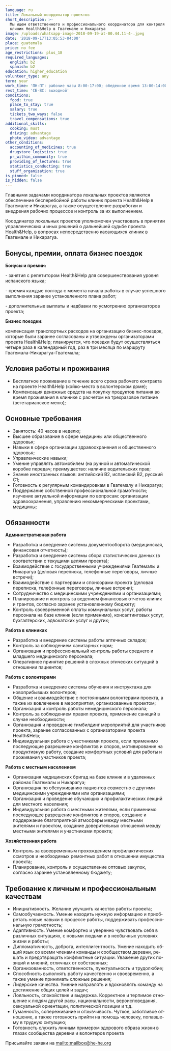 ```yaml
---
language: ru
title: Локальный координатор проектов
short_description: >-
  Мы ищем ответственного и профессионального координатора для контроля работы
  клиник Health&Help в Гватемале и Никарагуа
image: /uploads/whatsapp-image-2018-09-19-at-00.44.11-4-.jpeg
date: '2018-09-17T13:05:53-04:00'
place: guatemala
price: no fee
age_restrictions: plus_18
required_languages:
  english: b2
  spanish: b2
education: higher_education
volunteer_type: any
term: year
work_time: 'ПН-ПТ: рабочие часы 8:00-17:00; обеденное время 13:00-14:00'
rest_time: 'СБ-ВС: выходной'
conditions:
  food: true
  place_to_stay: true
  salary: true
  tickets_two_ways: false
  travel_compensations: true
additional_skills:
  cooking: must
  driving: advantage
  photo_video: advantage
other_conditions:
  accounting_of_medicines: true
  drugstore_logistics: true
  pr_within_community: true
  providing_of_lectures: true
  statistics_conducting: true
  stuff_organization: true
is_pinned: false
is_hidden: false
---
```

Главными задачами координатора локальных проектов являются обеспечение бесперебойной работы клиник проекта Health&Help в Гватемале и Никарагуа, а также осуществление разработки и внедрения рабочих процессов и контроль за их выполнением.

Координатор локальных проектов уполномочен участвовать в принятии управленческих и иных решений о дальнейшей судьбе проекта Health&Help, в вопросах непосредственно касающихся клиник в Гватемале и Никарагуа. 

## Бонусы, премии, оплата бизнес поездок

**Бонусы и премии:** 

\- занятия с репетитором Health&Help для совершенствования уровня испанского языка;

\- премия каждые полгода с момента начала работы в случае успешного выполнения заранее установленного плана работ;

\- дополнительные выплаты и надбавки по усмотрению организаторов проекта;

**Бизнес поездки:**

компенсация транспортных расходов на организацию бизнес-поездок, которые были заранее согласованы и утверждены организаторами проекта Health&Help; планируется, что поездки будут осуществляться четыре раза в календарный год, раз в три месяца по маршруту Гватемала-Никарагуа-Гватемала; 

## Условия работы и проживания

* Бесплатное проживание в течение всего срока рабочего контракта на проекте Health&Help (койко-место в волонтерском доме);
* Компенсация денежных средств на покупку продуктов питания во время проживания в клинике с расчетом на трехразовое питание (вегетарианское меню);

## Основные требования

* Занятость: 40 часов в неделю;
* Высшее образование в сфере медицины или общественного здоровья;
* Навыки в сфере организации здравоохранения и общественного здоровья;
* Управленческие навыки;
* Умение управлять автомобилем (на ручной и автоматической коробке передач; преимущество: наличие водительских прав;
* Знание иностранных языков: английский B2, испанский B2, русский C1; 
* Готовность к регулярным командировкам в Гватемалу и Никарагуа;
* Поддержание собственной профессиональной грамотности; изучение актуальной информации по вопросам: организации здравоохранения, управлению некоммерческими проектами, медицины;

## Обязанности

**Административная работа**

* Разработка и внедрение системы документооборота (медицинская, финансовая отчетность);
* Разработка и внедрение системы сбора статистических данных (в соответствии с текущими целями проекта);
* Взаимодействие с государственными учреждениями Гватемалы и Никарагуа (деловая переписка, телефонные переговоры, личные встречи);
* Взаимодействие с партнерами и спонсорами проекта (деловая переписка, телефонные переговоры, личные встречи);
* Сотрудничество с медицинскими учреждениями и организациями;
* Планирование и контроль за ведением финансовых отчетов клиник и грантов, согласно заранее установленному бюджету;
* Контроль своевременной оплаты коммунальных услуг, работы персонала на базе клиник (если применимо), консалтинговых услуг, бухгалтерских, адвокатских услуг и других;

**Работа в клиниках**

* Разработка и внедрение системы работы аптечных складов;
* Контроль за соблюдением санитарных норм;
* Организация и профессиональный контроль работы среднего и младшего медицинского персонала;
* Оперативное принятие решений в сложных этических ситуаций в отношении пациентов;

**Работа с волонтерами**

* Разработка и внедрение системы обучения и инструктажа для новоприбывших волонтеров;
* Общение и взаимодействие с постоянными волонтерами проекта, а также их вовлечение в мероприятия, организованные проектом;
* Организация и контроль работы немедицинского персонала;
* Контроль за соблюдением правил проекта, применение санкций в случае необходимости;
* Организация и проведение тимбилдинг мероприятий для участников проекта, заранее согласованных с организаторами проекта Health&Help;
* Индивидуальная работа с участниками проекта, если применимо последующие разрешение конфликтов и споров, мотивирование на продуктивную работу, создание комфортных условий для работы и проживания участников проекта;

**Работа с местным населением**

* Организация медицинских бригад на базе клиник и в удаленных районах Гватемалы и Никарагуа;
* Организация по обслуживанию пациентов совместно с другими медицинскими учреждениями или организациями;
* Организация и проведение обучающих и профилактических лекций для местного населения;
* Индивидуальная работа с местными жителями, если применимо последующее разрешение конфликтов и споров, создание и поддержание благоприятной атмосферы между местными жителями и проектом, создание доверительных отношений между местными жителями и участниками проекта;

**Хозяйственная работа** 

* Контроль за своевременным прохождением профилактических осмотров и необходимых ремонтных работ в отношении имущества проекта;
* Планирование, контроль и осуществление оптовых закупок, согласно заранее установленному бюджету;

## Требование к личным и профессиональным качествам

* Ини­ци­а­тив­ность. Же­ла­ние улуч­шить ка­че­ство ра­бо­ты про­ек­та;
* Са­мо­обу­ча­е­мость. Уме­ние на­хо­дить нуж­ную ин­фор­ма­цию и при­об­ре­тать но­вые на­вы­ки в про­цес­се ра­бо­ты, под­дер­жи­вать про­фес­си­о­наль­ную гра­мот­ность;
* Адап­тив­ность. Уме­ние ком­форт­но и уве­рен­но чув­ство­вать себя в раз­лич­ных си­ту­а­ци­ях, с но­вы­ми лю­дь­ми и в необыч­ных усло­ви­ях жиз­ни и ра­бо­ты;
* Ди­пло­ма­тич­ность, доб­ро­та, ин­тел­ли­гент­ность. Уме­ние на­хо­дить об­щий язык со все­ми чле­на­ми ко­ман­ды и со­об­ще­ством де­рев­ни, ре­шать и предот­вра­щать кон­фликт­ные си­ту­а­ции. Ува­же­ние дру­гих по­зи­ций и мне­ний, от­лич­ных от соб­ствен­ных;
* Ор­га­ни­зо­ван­ность, от­вет­ствен­ность, пунк­ту­аль­ность и тру­до­лю­бие;
* Спо­соб­ность вы­пол­нять ра­бо­ту ка­че­ствен­но и свое­вре­мен­но, а также уме­ние при­ни­мать слож­ные ре­ше­ния;
* Ли­дер­ские ка­че­ства. Уме­ние на­прав­лять и вдох­нов­лять ко­ман­ду на до­сти­же­ние об­щих це­лей и за­дач;
* Ло­яль­ность, спокойствие и вы­держ­ка. Кор­рект­ное и тер­пи­мое от­но­ше­ние к лю­дям дру­гой расы, на­ци­о­наль­но­сти, ве­ро­ис­по­ве­да­ния, сек­су­аль­ной ори­ен­та­ции, по­ли­ти­че­ской по­зи­ции и т.д.
* Гу­ман­ность, со­пе­ре­жи­ва­ние и от­зыв­чи­вость. Чут­кое, за­бот­ли­вое от­но­ше­ние, а также го­тов­ность прий­ти на по­мощь че­ло­ве­ку, по­пав­ше­му в труд­ную си­ту­а­цию;
* Го­тов­ность слу­жить лич­ным при­ме­ром здо­ро­во­го об­ра­за жиз­ни в гла­зах со­об­ще­ства де­рев­ни и во­лон­те­ров про­ек­та

Присылайте заявки на <mailto:mailbox@he-he.org>
